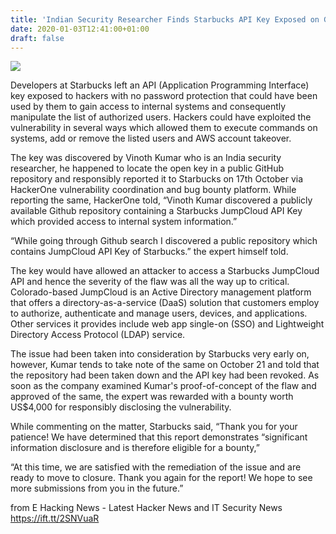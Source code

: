 ```yaml
---
title: 'Indian Security Researcher Finds Starbucks API Key Exposed on GitHub'
date: 2020-01-03T12:41:00+01:00
draft: false
---
```


  

[![](https://1.bp.blogspot.com/-HI2Z5_bYweg/Xg8jjzvh-2I/AAAAAAAAB4E/J7oa3260euIvb4_8GTomJKFS6rMIy9cYwCLcBGAsYHQ/s640/starbucks-2346226_960_720.jpg)](https://1.bp.blogspot.com/-HI2Z5_bYweg/Xg8jjzvh-2I/AAAAAAAAB4E/J7oa3260euIvb4_8GTomJKFS6rMIy9cYwCLcBGAsYHQ/s1600/starbucks-2346226_960_720.jpg)

  
Developers at Starbucks left an API (Application Programming Interface) key exposed to hackers with no password protection that could have been used by them to gain access to internal systems and consequently manipulate the list of authorized users. Hackers could have exploited the vulnerability in several ways which allowed them to execute commands on systems, add or remove the listed users and AWS account takeover.  
  
The key was discovered by Vinoth Kumar who is an India security researcher, he happened to locate the open key in a public GitHub repository and responsibly reported it to Starbucks on 17th October via HackerOne vulnerability coordination and bug bounty platform. While reporting the same, HackerOne told, “Vinoth Kumar discovered a publicly available Github repository containing a Starbucks JumpCloud API Key which provided access to internal system information.”  
  
“While going through Github search I discovered a public repository which contains JumpCloud API Key of Starbucks.” the expert himself told.  
  
The key would have allowed an attacker to access a Starbucks JumpCloud API and hence the severity of the flaw was all the way up to critical. Colorado-based JumpCloud is an Active Directory management platform that offers a directory-as-a-service (DaaS) solution that customers employ to authorize, authenticate and manage users, devices, and applications. Other services it provides include web app single-on (SSO) and Lightweight Directory Access Protocol (LDAP) service.  
  
The issue had been taken into consideration by Starbucks very early on, however, Kumar tends to take note of the same on October 21 and told that the repository had been taken down and the API key had been revoked. As soon as the company examined Kumar's proof-of-concept of the flaw and approved of the same, the expert was rewarded with a bounty worth US$4,000 for responsibly disclosing the vulnerability.  
  
While commenting on the matter, Starbucks said, “Thank you for your patience! We have determined that this report demonstrates “significant information disclosure and is therefore eligible for a bounty,”  
  
“At this time, we are satisfied with the remediation of the issue and are ready to move to closure. Thank you again for the report! We hope to see more submissions from you in the future.”

  
  
from E Hacking News - Latest Hacker News and IT Security News https://ift.tt/2SNVuaR